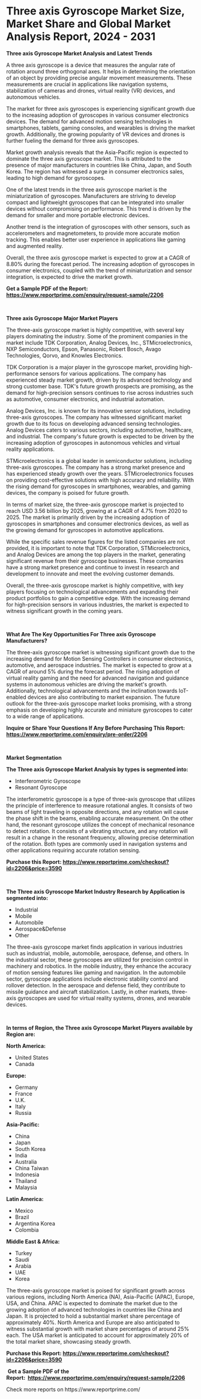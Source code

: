 <p><h1>Three axis Gyroscope Market Size, Market Share and Global Market Analysis Report, 2024 - 2031</h1></p><p><strong>Three axis Gyroscope Market Analysis and Latest Trends</strong></p>
<p><p>A three axis gyroscope is a device that measures the angular rate of rotation around three orthogonal axes. It helps in determining the orientation of an object by providing precise angular movement measurements. These measurements are crucial in applications like navigation systems, stabilization of cameras and drones, virtual reality (VR) devices, and autonomous vehicles.</p><p>The market for three axis gyroscopes is experiencing significant growth due to the increasing adoption of gyroscopes in various consumer electronics devices. The demand for advanced motion sensing technologies in smartphones, tablets, gaming consoles, and wearables is driving the market growth. Additionally, the growing popularity of VR devices and drones is further fueling the demand for three axis gyroscopes.</p><p>Market growth analysis reveals that the Asia-Pacific region is expected to dominate the three axis gyroscope market. This is attributed to the presence of major manufacturers in countries like China, Japan, and South Korea. The region has witnessed a surge in consumer electronics sales, leading to high demand for gyroscopes.</p><p>One of the latest trends in the three axis gyroscope market is the miniaturization of gyroscopes. Manufacturers are striving to develop compact and lightweight gyroscopes that can be integrated into smaller devices without compromising on performance. This trend is driven by the demand for smaller and more portable electronic devices.</p><p>Another trend is the integration of gyroscopes with other sensors, such as accelerometers and magnetometers, to provide more accurate motion tracking. This enables better user experience in applications like gaming and augmented reality.</p><p>Overall, the three axis gyroscope market is expected to grow at a CAGR of 8.80% during the forecast period. The increasing adoption of gyroscopes in consumer electronics, coupled with the trend of miniaturization and sensor integration, is expected to drive the market growth.</p></p>
<p><strong>Get a Sample PDF of the Report:&nbsp; <a href="https://www.reportprime.com/enquiry/request-sample/2206">https://www.reportprime.com/enquiry/request-sample/2206</a></strong></p>
<p>&nbsp;</p>
<p><strong>Three axis Gyroscope Major Market Players</strong></p>
<p><p>The three-axis gyroscope market is highly competitive, with several key players dominating the industry. Some of the prominent companies in the market include TDK Corporation, Analog Devices, Inc., STMicroelectronics, NXP Semiconductors, Epson, Panasonic, Robert Bosch, Avago Technologies, Qorvo, and Knowles Electronics.</p><p>TDK Corporation is a major player in the gyroscope market, providing high-performance sensors for various applications. The company has experienced steady market growth, driven by its advanced technology and strong customer base. TDK's future growth prospects are promising, as the demand for high-precision sensors continues to rise across industries such as automotive, consumer electronics, and industrial automation.</p><p>Analog Devices, Inc. is known for its innovative sensor solutions, including three-axis gyroscopes. The company has witnessed significant market growth due to its focus on developing advanced sensing technologies. Analog Devices caters to various sectors, including automotive, healthcare, and industrial. The company's future growth is expected to be driven by the increasing adoption of gyroscopes in autonomous vehicles and virtual reality applications.</p><p>STMicroelectronics is a global leader in semiconductor solutions, including three-axis gyroscopes. The company has a strong market presence and has experienced steady growth over the years. STMicroelectronics focuses on providing cost-effective solutions with high accuracy and reliability. With the rising demand for gyroscopes in smartphones, wearables, and gaming devices, the company is poised for future growth.</p><p>In terms of market size, the three-axis gyroscope market is projected to reach USD 3.56 billion by 2025, growing at a CAGR of 4.7% from 2020 to 2025. The market is primarily driven by the increasing adoption of gyroscopes in smartphones and consumer electronics devices, as well as the growing demand for gyroscopes in automotive applications.</p><p>While the specific sales revenue figures for the listed companies are not provided, it is important to note that TDK Corporation, STMicroelectronics, and Analog Devices are among the top players in the market, generating significant revenue from their gyroscope businesses. These companies have a strong market presence and continue to invest in research and development to innovate and meet the evolving customer demands.</p><p>Overall, the three-axis gyroscope market is highly competitive, with key players focusing on technological advancements and expanding their product portfolios to gain a competitive edge. With the increasing demand for high-precision sensors in various industries, the market is expected to witness significant growth in the coming years.</p></p>
<p>&nbsp;</p>
<p><strong>What Are The Key Opportunities For Three axis Gyroscope Manufacturers?</strong></p>
<p><p>The three-axis gyroscope market is witnessing significant growth due to the increasing demand for Motion Sensing Controllers in consumer electronics, automotive, and aerospace industries. The market is expected to grow at a CAGR of around 5% during the forecast period. The rising adoption of virtual reality gaming and the need for advanced navigation and guidance systems in autonomous vehicles are driving the market's growth. Additionally, technological advancements and the inclination towards IoT-enabled devices are also contributing to market expansion. The future outlook for the three-axis gyroscope market looks promising, with a strong emphasis on developing highly accurate and miniature gyroscopes to cater to a wide range of applications.</p></p>
<p><strong>Inquire or Share Your Questions If Any Before Purchasing This Report: <a href="https://www.reportprime.com/enquiry/pre-order/2206">https://www.reportprime.com/enquiry/pre-order/2206</a></strong></p>
<p>&nbsp;</p>
<p><strong>Market Segmentation</strong></p>
<p><strong>The Three axis Gyroscope Market Analysis by types is segmented into:</strong></p>
<p><ul><li>Interferometric Gyroscope</li><li>Resonant Gyroscope</li></ul></p>
<p><p>The interferometric gyroscope is a type of three-axis gyroscope that utilizes the principle of interference to measure rotational angles. It consists of two beams of light traveling in opposite directions, and any rotation will cause the phase shift in the beams, enabling accurate measurement. On the other hand, the resonant gyroscope utilizes the concept of mechanical resonance to detect rotation. It consists of a vibrating structure, and any rotation will result in a change in the resonant frequency, allowing precise determination of the rotation. Both types are commonly used in navigation systems and other applications requiring accurate rotation sensing.</p></p>
<p><strong>Purchase this Report:&nbsp;<a href="https://www.reportprime.com/checkout?id=2206&price=3590">https://www.reportprime.com/checkout?id=2206&price=3590</a></strong></p>
<p>&nbsp;</p>
<p><strong>The Three axis Gyroscope Market Industry Research by Application is segmented into:</strong></p>
<p><ul><li>Industrial</li><li>Mobile</li><li>Automobile</li><li>Aerospace&Defense</li><li>Other</li></ul></p>
<p><p>The three-axis gyroscope market finds application in various industries such as industrial, mobile, automobile, aerospace, defense, and others. In the industrial sector, these gyroscopes are utilized for precision control in machinery and robotics. In the mobile industry, they enhance the accuracy of motion sensing features like gaming and navigation. In the automobile sector, gyroscope applications include electronic stability control and rollover detection. In the aerospace and defense field, they contribute to missile guidance and aircraft stabilization. Lastly, in other markets, three-axis gyroscopes are used for virtual reality systems, drones, and wearable devices.</p></p>
<p>&nbsp;</p>
<p><strong>In terms of Region, the Three axis Gyroscope Market Players available by Region are:</strong></p>
<p>
    <p> <strong> North America: </strong>
        <ul>
            <li>United States</li>
            <li>Canada</li>
        </ul>
        </p> 
    <p> <strong> Europe: </strong>
        <ul>
            <li>Germany</li>
            <li>France</li>
            <li>U.K.</li>
            <li>Italy</li>
            <li>Russia</li>
        </ul>
        </p> 
    <p> <strong> Asia-Pacific: </strong>
        <ul>
            <li>China</li>
            <li>Japan</li>
            <li>South Korea</li>
            <li>India</li>
            <li>Australia</li>
            <li>China Taiwan</li>
            <li>Indonesia</li>
            <li>Thailand</li>
            <li>Malaysia</li>
        </ul>
        </p> 
    <p> <strong> Latin America: </strong>
        <ul>
            <li>Mexico</li>
            <li>Brazil</li>
            <li>Argentina Korea</li>
            <li>Colombia</li>
        </ul>
        </p> 
    <p> <strong> Middle East & Africa: </strong>
        <ul>
            <li>Turkey</li>
            <li>Saudi</li>
            <li>Arabia</li>
            <li>UAE</li>
            <li>Korea</li>
        </ul>
    </p>
    </p>
<p><p>The three-axis gyroscope market is poised for significant growth across various regions, including North America (NA), Asia-Pacific (APAC), Europe, USA, and China. APAC is expected to dominate the market due to the growing adoption of advanced technologies in countries like China and Japan. It is projected to hold a substantial market share percentage of approximately 40%. North America and Europe are also anticipated to witness substantial growth with market share percentages of around 25% each. The USA market is anticipated to account for approximately 20% of the total market share, showcasing steady growth.</p></p>
<p><strong>Purchase this Report: <a href="https://www.reportprime.com/checkout?id=2206&price=3590">https://www.reportprime.com/checkout?id=2206&price=3590</a></strong></p>
<p>&nbsp;<strong>Get a Sample PDF of the Report:&nbsp;&nbsp;<a href="https://www.reportprime.com/enquiry/request-sample/2206">https://www.reportprime.com/enquiry/request-sample/2206</a></strong></p>
<p><strong></strong></p>
<p>Check more reports on https://www.reportprime.com/</p>
